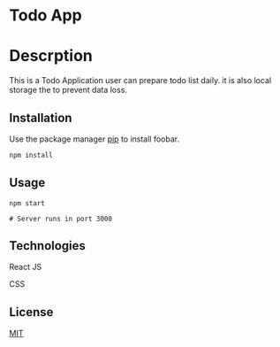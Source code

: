 # Todo App

# Descrption
This is a Todo Application user can prepare todo list daily. 
it is also local storage the to prevent data loss.

## Installation

Use the package manager [pip](https://pip.pypa.io/en/stable/) to install foobar.

```bash
npm install
```

## Usage

```react
npm start

# Server runs in port 3000
```

## Technologies
React JS

CSS


## License
[MIT](https://choosealicense.com/licenses/mit/)
